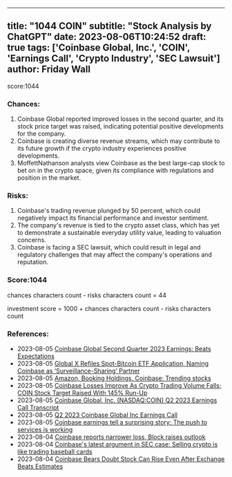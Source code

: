 
---
title: "1044 COIN"
subtitle: "Stock Analysis by ChatGPT"
date: 2023-08-06T10:24:52
draft: true
tags: ['Coinbase Global, Inc.', 'COIN', 'Earnings Call', 'Crypto Industry', 'SEC Lawsuit']
author: Friday Wall
---

score:1044
### Chances:
1. Coinbase Global reported improved losses in the second quarter, and its stock price target was raised, indicating potential positive developments for the company.
2. Coinbase is creating diverse revenue streams, which may contribute to its future growth if the crypto industry experiences positive developments.
3. MoffettNathanson analysts view Coinbase as the best large-cap stock to bet on in the crypto space, given its compliance with regulations and position in the market.
### Risks:
1. Coinbase's trading revenue plunged by 50 percent, which could negatively impact its financial performance and investor sentiment.
2. The company's revenue is tied to the crypto asset class, which has yet to demonstrate a sustainable everyday utility value, leading to valuation concerns.
3. Coinbase is facing a SEC lawsuit, which could result in legal and regulatory challenges that may affect the company's operations and reputation.
### Score:1044
chances characters count - risks characters count = 44

investment score = 1000 + chances characters count - risks characters count
### References:
- 2023-08-05 [Coinbase Global Second Quarter 2023 Earnings: Beats Expectations](https://finance.yahoo.com/news/coinbase-global-second-quarter-2023-120040779.html?.tsrc=rss)
- 2023-08-05 [Global X Refiles Spot-Bitcoin ETF Application, Naming Coinbase as ‘Surveillance-Sharing’ Partner](https://finance.yahoo.com/news/global-x-refiles-spot-bitcoin-205045133.html?.tsrc=rss)
- 2023-08-05 [Amazon, Booking Holdings, Coinbase: Trending stocks](https://finance.yahoo.com/video/amazon-booking-holdings-coinbase-trending-202512350.html?.tsrc=rss)
- 2023-08-05 [Coinbase Losses Improve As Crypto Trading Volume Falls; COIN Stock Target Raised With 145% Run-Up](https://finance.yahoo.com/m/2cdaf5ee-deae-3bb2-9d56-3769dd78300c/coinbase-losses-improve-as.html?.tsrc=rss)
- 2023-08-05 [Coinbase Global, Inc. (NASDAQ:COIN) Q2 2023 Earnings Call Transcript](https://finance.yahoo.com/news/coinbase-global-inc-nasdaq-coin-194906241.html?.tsrc=rss)
- 2023-08-05 [Q2 2023 Coinbase Global Inc Earnings Call](https://finance.yahoo.com/news/q2-2023-coinbase-global-inc-163130716.html?.tsrc=rss)
- 2023-08-05 [Coinbase earnings tell a surprising story: The push to services is working](https://finance.yahoo.com/news/coinbase-earnings-tell-surprising-story-160340192.html?.tsrc=rss)
- 2023-08-04 [Coinbase reports narrower loss, Block raises outlook](https://finance.yahoo.com/video/coinbase-reports-narrower-loss-block-152319317.html?.tsrc=rss)
- 2023-08-04 [Coinbase's latest argument in SEC case: Selling crypto is like trading baseball cards](https://finance.yahoo.com/news/coinbases-latest-argument-in-sec-case-selling-crypto-is-like-trading-baseball-cards-145851133.html?.tsrc=rss)
- 2023-08-04 [Coinbase Bears Doubt Stock Can Rise Even After Exchange Beats Estimates](https://finance.yahoo.com/news/coinbase-bears-doubt-stock-rise-143434488.html?.tsrc=rss)


                